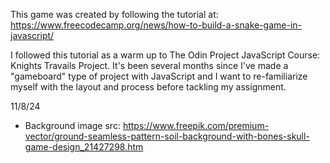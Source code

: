 This game was created by following the tutorial at: https://www.freecodecamp.org/news/how-to-build-a-snake-game-in-javascript/

I followed this tutorial as a warm up to The Odin Project JavaScript Course: Knights Travails Project. It's been several months since I've made a "gameboard" type of project with JavaScript and I want to re-familiarize myself with the layout and process before tackling my assignment.

11/8/24

- Background image src: https://www.freepik.com/premium-vector/ground-seamless-pattern-soil-background-with-bones-skull-game-design_21427298.htm